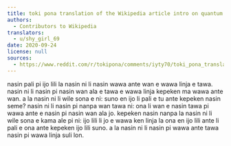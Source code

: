 ```yaml
---
title: toki pona translation of the Wikipedia article intro on quantum electrodynamics 
authors:
  - Contributors to Wikipedia
translators:
  - u/shy_girl_69
date: 2020-09-24
license: null
sources:
  - https://www.reddit.com/r/tokipona/comments/iyty70/toki_pona_translation_of_the_wikipedia_article/
---
```


nasin pali pi ijo lili la nasin ni li nasin wawa ante wan e wawa linja e tawa. nasin ni li nasin pi nasin wan ala e tawa e wawa linja kepeken ma wawa ante wan. a la nasin ni li wile sona e ni: suno en ijo li pali e tu ante kepeken nasin seme? nasin ni li nasin pi nanpa wan tawa ni: ona li wan e nasin tawa pi wawa ante e nasin pi nasin wan ala jo. kepeken nasin nanpa la nasin ni li wile sona e kama ale pi ni: ijo lili li jo e wawa ken linja la ona en ijo lili ante li pali e ona ante kepeken ijo lili suno. a la nasin ni li nasin pi wawa ante tawa nasin pi wawa linja suli lon.
